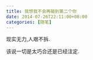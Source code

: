 ```yaml
---
title: 我想我不会再碰到第二个你
date: 2014-07-26T22:11:00+08:00
categories: [随笔]
---
```


现实无力,人艰不拆.


该说一切是太巧合还是已经注定.

<!--more-->
